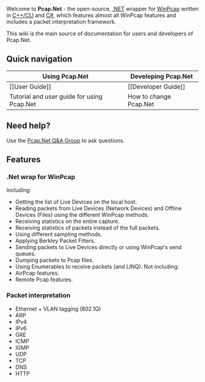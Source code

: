 Welcome to **Pcap.Net** - the open-source, [.NET][dotnet] wrapper for [WinPcap][winpcap] written in [C++/CLI][cpluspluscli] and [C#][csharp], which features almost all WinPcap features and includes a packet interpretation framework.

This wiki is the main source of documentation for users and developers of Pcap.Net.

## Quick navigation

| Using Pcap.Net                             | Developing Pcap.Net     |
|--------------------------------------------|-------------------------|
| [[User Guide]]                             | [[Developer Guide]]     |
| Tutorial and user guide for using Pcap.Net | How to change Pcap.Net  |

## Need help?
Use the [Pcap.Net Q&A Group](https://groups.google.com/forum/#!forum/pcapdotnet) to ask questions.

## Features

### .Net wrap for WinPcap

Including:
* Getting the list of Live Devices on the local host.
* Reading packets from Live Devices (Network Devices) and Offline Devices (Files) using the different WinPcap methods.
* Receiving statistics on the entire capture.
* Receiving statistics of packets instead of the full packets.
* Using different sampling methods.
* Applying Berkley Packet Filters.
* Sending packets to Live Devices directly or using WinPcap's send queues.
* Dumping packets to Pcap files.
* Using Enumerables to receive packets (and LINQ).
Not including:
* AirPcap features.
* Remote Pcap features.

### Packet interpretation
* Ethernet + VLAN tagging (802.1Q)
* ARP
* IPv4
* IPv6
* GRE
* ICMP
* IGMP
* UDP
* TCP
* DNS
* HTTP

[dotnet]: http://www.microsoft.com/net
[winpcap]: http://www.winpcap.org/
[cpluspluscli]: http://en.wikipedia.org/wiki/C%2B%2B/CLI
[csharp]: http://en.wikipedia.org/wiki/C_Sharp_%28programming_language%29
